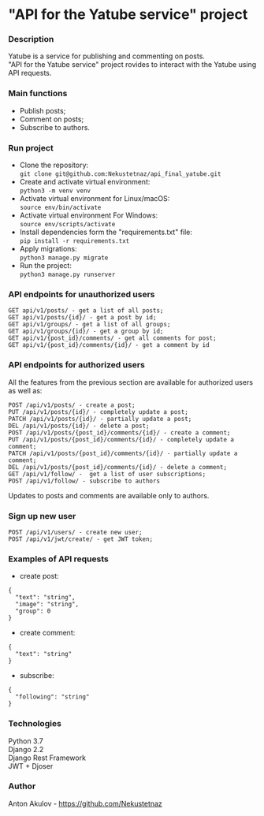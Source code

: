 # "API for the Yatube service" project
### Description
Yatube is a service for publishing and commenting on posts.<br>
"API for the Yatube service" project rovides to interact with the Yatube using API requests.
### Main functions
- Publish posts;
- Comment on posts;
- Subscribe to authors.
### Run project
- Clone the repository:<br>
```git clone git@github.com:Nekustetnaz/api_final_yatube.git```
- Create and activate virtual environment:<br>
```python3 -m venv venv```
- Activate virtual environment for Linux/macOS:<br>
```source env/bin/activate```
- Activate virtual environment For Windows:<br>
```source env/scripts/activate```
- Install dependencies form the "requirements.txt" file:<br>
```pip install -r requirements.txt```
- Apply migrations:<br>
```python3 manage.py migrate```
- Run the project:<br>
```python3 manage.py runserver```
### API endpoints for unauthorized users
```
GET api/v1/posts/ - get a list of all posts;
GET api/v1/posts/{id}/ - get a post by id;
GET api/v1/groups/ - get a list of all groups;
GET api/v1/groups/{id}/ - get a group by id;
GET api/v1/{post_id}/comments/ - get all comments for post;
GET api/v1/{post_id}/comments/{id}/ - get a comment by id
```
### API endpoints for authorized users
All the features from the previous section are available for authorized users as well as:
```
POST /api/v1/posts/ - create a post;
PUT /api/v1/posts/{id}/ - completely update a post;
PATCH /api/v1/posts/{id}/ - partially update a post;
DEL /api/v1/posts/{id}/ - delete a post;
POST /api/v1/posts/{post_id}/comments/{id}/ - create a comment;
PUT /api/v1/posts/{post_id}/comments/{id}/ - completely update a comment;
PATCH /api/v1/posts/{post_id}/comments/{id}/ - partially update a comment;
DEL /api/v1/posts/{post_id}/comments/{id}/ - delete a comment;
GET /api/v1/follow/ -  get a list of user subscriptions;
POST /api/v1/follow/ - subscribe to authors
```
Updates to posts and comments are available only to authors.
### Sign up new user
```
POST /api/v1/users/ - create new user;
POST /api/v1/jwt/create/ - get JWT token;
```
### Examples of API requests
- create post:
```
{
  "text": "string",
  "image": "string",
  "group": 0
}
```
- create comment:
```
{
  "text": "string"
}
```
- subscribe:
```
{
  "following": "string"
}
```
### Technologies
Python 3.7<br>
Django 2.2<br>
Django Rest Framework<br>
JWT + Djoser
### Author
Anton Akulov - https://github.com/Nekustetnaz
